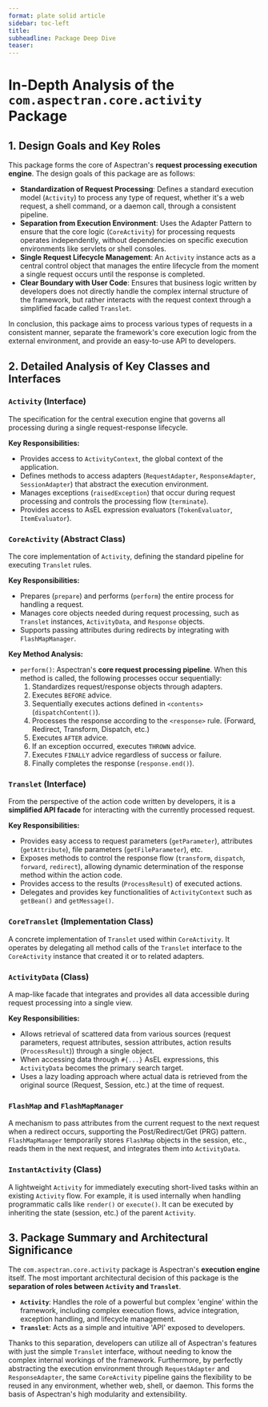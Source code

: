 ```yaml
---
format: plate solid article
sidebar: toc-left
title:
subheadline: Package Deep Dive
teaser:
---
```

# In-Depth Analysis of the `com.aspectran.core.activity` Package

## 1. Design Goals and Key Roles

This package forms the core of Aspectran's **request processing execution engine**. The design goals of this package are as follows:

-   **Standardization of Request Processing**: Defines a standard execution model (`Activity`) to process any type of request, whether it's a web request, a shell command, or a daemon call, through a consistent pipeline.
-   **Separation from Execution Environment**: Uses the Adapter Pattern to ensure that the core logic (`CoreActivity`) for processing requests operates independently, without dependencies on specific execution environments like servlets or shell consoles.
-   **Single Request Lifecycle Management**: An `Activity` instance acts as a central control object that manages the entire lifecycle from the moment a single request occurs until the response is completed.
-   **Clear Boundary with User Code**: Ensures that business logic written by developers does not directly handle the complex internal structure of the framework, but rather interacts with the request context through a simplified facade called `Translet`.

In conclusion, this package aims to process various types of requests in a consistent manner, separate the framework's core execution logic from the external environment, and provide an easy-to-use API to developers.

## 2. Detailed Analysis of Key Classes and Interfaces

### `Activity` (Interface)

The specification for the central execution engine that governs all processing during a single request-response lifecycle.

**Key Responsibilities:**
-   Provides access to `ActivityContext`, the global context of the application.
-   Defines methods to access adapters (`RequestAdapter`, `ResponseAdapter`, `SessionAdapter`) that abstract the execution environment.
-   Manages exceptions (`raisedException`) that occur during request processing and controls the processing flow (`terminate`).
-   Provides access to AsEL expression evaluators (`TokenEvaluator`, `ItemEvaluator`).

### `CoreActivity` (Abstract Class)

The core implementation of `Activity`, defining the standard pipeline for executing `Translet` rules.

**Key Responsibilities:**
-   Prepares (`prepare`) and performs (`perform`) the entire process for handling a request.
-   Manages core objects needed during request processing, such as `Translet` instances, `ActivityData`, and `Response` objects.
-   Supports passing attributes during redirects by integrating with `FlashMapManager`.

**Key Method Analysis:**
-   `perform()`: Aspectran's **core request processing pipeline**. When this method is called, the following processes occur sequentially:
    1.  Standardizes request/response objects through adapters.
    2.  Executes `BEFORE` advice.
    3.  Sequentially executes actions defined in `<contents>` (`dispatchContent()`).
    4.  Processes the response according to the `<response>` rule. (Forward, Redirect, Transform, Dispatch, etc.)
    5.  Executes `AFTER` advice.
    6.  If an exception occurred, executes `THROWN` advice.
    7.  Executes `FINALLY` advice regardless of success or failure.
    8.  Finally completes the response (`response.end()`).

### `Translet` (Interface)

From the perspective of the action code written by developers, it is a **simplified API facade** for interacting with the currently processed request.

**Key Responsibilities:**
-   Provides easy access to request parameters (`getParameter`), attributes (`getAttribute`), file parameters (`getFileParameter`), etc.
-   Exposes methods to control the response flow (`transform`, `dispatch`, `forward`, `redirect`), allowing dynamic determination of the response method within the action code.
-   Provides access to the results (`ProcessResult`) of executed actions.
-   Delegates and provides key functionalities of `ActivityContext` such as `getBean()` and `getMessage()`.

### `CoreTranslet` (Implementation Class)

A concrete implementation of `Translet` used within `CoreActivity`. It operates by delegating all method calls of the `Translet` interface to the `CoreActivity` instance that created it or to related adapters.

### `ActivityData` (Class)

A map-like facade that integrates and provides all data accessible during request processing into a single view.

**Key Responsibilities:**
-   Allows retrieval of scattered data from various sources (request parameters, request attributes, session attributes, action results (`ProcessResult`)) through a single object.
-   When accessing data through `#{...}` AsEL expressions, this `ActivityData` becomes the primary search target.
-   Uses a lazy loading approach where actual data is retrieved from the original source (Request, Session, etc.) at the time of request.

### `FlashMap` and `FlashMapManager`

A mechanism to pass attributes from the current request to the next request when a redirect occurs, supporting the Post/Redirect/Get (PRG) pattern. `FlashMapManager` temporarily stores `FlashMap` objects in the session, etc., reads them in the next request, and integrates them into `ActivityData`.

### `InstantActivity` (Class)

A lightweight `Activity` for immediately executing short-lived tasks within an existing `Activity` flow. For example, it is used internally when handling programmatic calls like `render()` or `execute()`. It can be executed by inheriting the state (session, etc.) of the parent `Activity`.

## 3. Package Summary and Architectural Significance

The `com.aspectran.core.activity` package is Aspectran's **execution engine** itself. The most important architectural decision of this package is the **separation of roles between `Activity` and `Translet`**.

-   **`Activity`**: Handles the role of a powerful but complex 'engine' within the framework, including complex execution flows, advice integration, exception handling, and lifecycle management.
-   **`Translet`**: Acts as a simple and intuitive 'API' exposed to developers.

Thanks to this separation, developers can utilize all of Aspectran's features with just the simple `Translet` interface, without needing to know the complex internal workings of the framework. Furthermore, by perfectly abstracting the execution environment through `RequestAdapter` and `ResponseAdapter`, the same `CoreActivity` pipeline gains the flexibility to be reused in any environment, whether web, shell, or daemon. This forms the basis of Aspectran's high modularity and extensibility.

